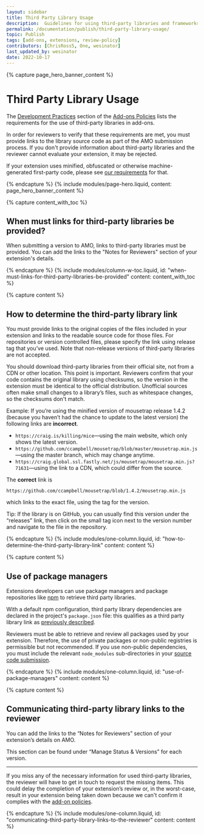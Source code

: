 ```yaml
---
layout: sidebar
title: Third Party Library Usage
description:  Guidelines for using third-party libraries and frameworks in your Firefox extension. Ensure compliance with all policies. 
permalink: /documentation/publish/third-party-library-usage/
topic: Publish
tags: [add-ons, extensions, review-policy]
contributors: [ChrisRoss5, One, wesinator]
last_updated_by: wesinator
date: 2022-10-17
---
```


<!-- Page Hero Banner -->

{% capture page_hero_banner_content %}

# Third Party Library Usage

The [Development Practices](/documentation/publish/add-on-policies/#development-practices) section of the [Add-ons Policies](/documentation/publish/add-on-policies/) lists the requirements for the use of third-party libraries in add-ons.

In order for reviewers to verify that these requirements are met, you must provide links to the library source code as part of the AMO submission process. If you don't provide information about third-party libraries and the reviewer cannot evaluate your extension, it may be rejected.

If your extension uses minified, obfuscated or otherwise machine-generated first-party code, please see [our requirements](/documentation/publish/source-code-submission/) for that.

{% endcapture %}
{% include modules/page-hero.liquid,
    content: page_hero_banner_content
%}

<!-- END: Page Hero Banner -->

<!-- Content with Table of Contents Module -->

{% capture content_with_toc %}

## When must links for third-party libraries be provided?

When submitting a version to AMO, links to third-party libraries must be provided. You can add the links to the "Notes for Reviewers" section of your extension's details.

{% endcapture %}
{% include modules/column-w-toc.liquid,
  id: "when-must-links-for-third-party-libraries-be-provided"
  content: content_with_toc
%}

<!-- END: Content with Table of Contents -->

<!-- Single Column Body Module -->

{% capture content %}

## How to determine the third-party library link

You must provide links to the original copies of the files included in your extension and links to the readable source code for those files. For repositories or version controlled files, please specify the link using release tag that you’ve used. Note that non-release versions of third-party libraries are not accepted.

You should download third-party libraries from their official site, not from a CDN or other location. This point is important. Reviewers confirm that your code contains the original library using checksums, so the version in the extension must be identical to the official distribution. Unofficial sources often make small changes to a library’s files, such as whitespace changes, so the checksums don't match.

Example: If you’re using the minified version of mousetrap release 1.4.2 (because you haven’t had the chance to update to the latest version) the following links are **incorrect**.

<!-- Not this -->

<section class="not-this">

- `https://craig.is/killing/mice`—using the main website, which only shows the latest version.
- `https://github.com/ccampbell/mousetrap/blob/master/mousetrap.min.js`—using the master branch, which may change anytime.
- `https://craig.global.ssl.fastly.net/js/mousetrap/mousetrap.min.js?71631`—using the link to a CDN, which could differ from the source.

</section>

The **correct** link is

<!-- END: Not this -->

<!-- Do this -->

<section class="do-this">

`https://github.com/ccampbell/mousetrap/blob/1.4.2/mousetrap.min.js`

</section>

<!-- END: Do this -->

which links to the exact file, using the tag for the version.

Tip: If the library is on GitHub, you can usually find this version under the “releases” link, then click on the small tag icon next to the version number and navigate to the file in the repository.

{% endcapture %}
{% include modules/one-column.liquid,
  id: "how-to-determine-the-third-party-library-link"
  content: content
%}

{% capture content %}

## Use of package managers

Extensions developers can use package managers and package repositories like [npm](https://www.npmjs.com/) to retrieve third party libraries.

With a default npm configuration, third party library dependencies are declared in the project's `package.json` file: this qualifies as a third party library link as [previously described](#how-to-determine-the-third-party-library-link).

Reviewers must be able to retrieve and review all packages used by your extension. Therefore, the use of private packages or non-public registries is permissible but not recommended. If you use non-public dependencies, you must include the relevant `node_modules` sub-directories in your [source code submission](/documentation/publish/source-code-submission/).

{% endcapture %}
{% include modules/one-column.liquid,
  id: "use-of-package-managers"
  content: content
%}

{% capture content %}

## Communicating third-party library links to the reviewer

You can add the links to the “Notes for Reviewers” section of your extension’s details on AMO.

This section can be found under “Manage Status & Versions” for each version.

---

If you miss any of the necessary information for used third-party libraries, the reviewer will have to get in touch to request the missing items. This could delay the completion of your extension’s review or, in the worst-case, result in your extension being taken down because we can't confirm it complies with the [add-on policies](/documentation/publish/add-on-policies).

{% endcapture %}
{% include modules/one-column.liquid,
  id: "communicating-third-party-library-links-to-the-reviewer"
  content: content
%}
